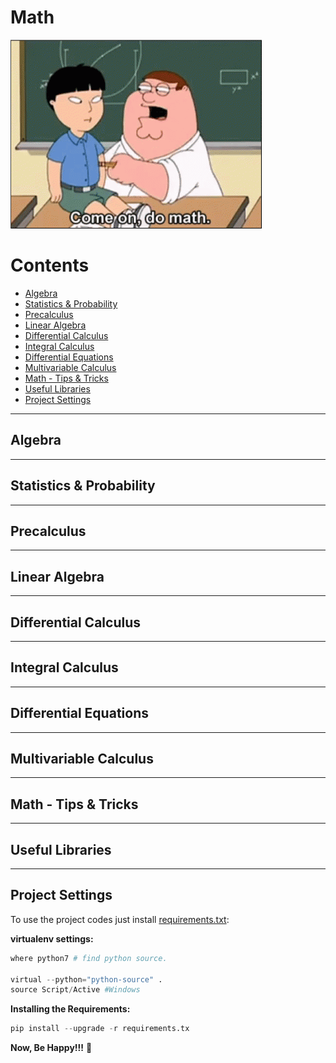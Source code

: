 # Math

![title](res/math-logo2.gif)

# Contents

 - [Algebra](#algebra)
 - [Statistics & Probability](#statistics-probability)
 - [Precalculus](#precalculus)
 - [Linear Algebra](#linear-algebra)
 - [Differential Calculus](#differential-calculus)
 - [Integral Calculus](#integral-calculus)
 - [Differential Equations](#differential-equations)
 - [Multivariable Calculus](#multivariable-calculus)
 - [Math - Tips & Tricks](#tips-and-tricks)
 - [Useful Libraries](#useful-libraries)
 - [Project Settings](#settings)

---

<div id='algebra'></div>

## Algebra

---

<div id='statistics-probability'></div>

## Statistics & Probability

---

<div id='precalculus'></div>

## Precalculus

---

<div id='linear-algebra'></div>

## Linear Algebra

---

<div id='differential-calculus'></div>

## Differential Calculus

---

<div id='integral-calculus'></div>

## Integral Calculus

---

<div id='differential-equations'></div>

## Differential Equations

---

<div id='multivariable-calculus'></div>

## Multivariable Calculus

---

<div id='tips-and-tricks'></div>

## Math - Tips & Tricks

---

<div id='useful-libraries'></div>

## Useful Libraries

---

<div id='settings'></div>

## Project Settings

To use the project codes just install [requirements.txt](requirements.txt):

**virtualenv settings:**  
```python
where python7 # find python source.

virtual --python="python-source" .
source Script/Active #Windows
```

**Installing the Requirements:**  
```python
pip install --upgrade -r requirements.tx
```

**Now, Be Happy!!!** 😬
